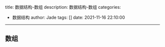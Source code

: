 title: 数据结构-数组
description: 数据结构-数组
categories:
  - 数据结构
author: Jade
tags: []
date: 2021-11-16 22:10:00
---


## 数组